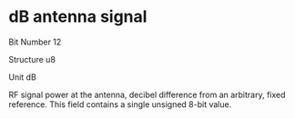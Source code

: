 dB antenna signal
=================

Bit Number 12

Structure u8

Unit dB

RF signal power at the antenna, decibel difference from an arbitrary,
fixed reference. This field contains a single unsigned 8-bit value.
